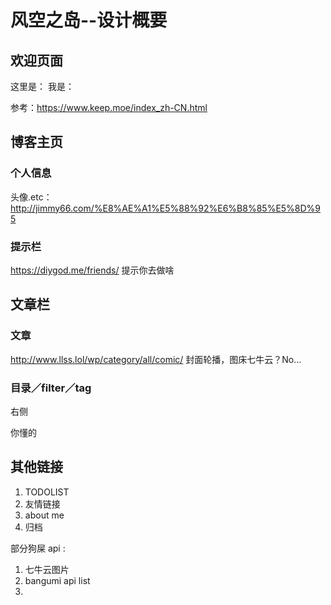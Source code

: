 # 风空之岛--设计概要



## 欢迎页面

这里是：
我是：

参考：https://www.keep.moe/index_zh-CN.html

## 博客主页

### 个人信息

头像.etc： http://jimmy66.com/%E8%AE%A1%E5%88%92%E6%B8%85%E5%8D%95

### 提示栏

https://diygod.me/friends/ 提示你去做啥

## 文章栏

### 文章

http://www.llss.lol/wp/category/all/comic/ 封面轮播，图床七牛云？No...

### 目录／filter／tag

右侧

你懂的



## 其他链接

1. TODOLIST
2. 友情链接
3. about me
4. 归档

部分狗屎 api :

1. 七牛云图片
2. bangumi api list
3. 



